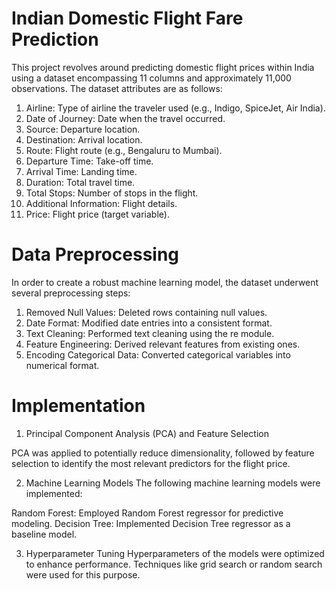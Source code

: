 # Indian Domestic Flight Fare Prediction

This project revolves around predicting domestic flight prices within India using a dataset encompassing 11 columns and approximately 11,000 observations. The dataset attributes are as follows:

1. Airline: Type of airline the traveler used (e.g., Indigo, SpiceJet, Air India).
2. Date of Journey: Date when the travel occurred.
3. Source: Departure location.
4. Destination: Arrival location.
6. Route: Flight route (e.g., Bengaluru to Mumbai).
7. Departure Time: Take-off time.
8. Arrival Time: Landing time.
9. Duration: Total travel time.
10. Total Stops: Number of stops in the flight.
11. Additional Information: Flight details.
12. Price: Flight price (target variable).

# Data Preprocessing

In order to create a robust machine learning model, the dataset underwent several preprocessing steps:

1. Removed Null Values: Deleted rows containing null values.
2. Date Format: Modified date entries into a consistent format.
3. Text Cleaning: Performed text cleaning using the re module.
4. Feature Engineering: Derived relevant features from existing ones.
5. Encoding Categorical Data: Converted categorical variables into numerical format.

# Implementation

1. Principal Component Analysis (PCA) and Feature Selection

PCA was applied to potentially reduce dimensionality, followed by feature selection to identify the most relevant predictors for the flight price.

2. Machine Learning Models
The following machine learning models were implemented:

Random Forest: Employed Random Forest regressor for predictive modeling.
Decision Tree: Implemented Decision Tree regressor as a baseline model.

3. Hyperparameter Tuning
Hyperparameters of the models were optimized to enhance performance. Techniques like grid search or random search were used for this purpose.
